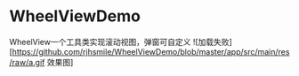 # WheelViewDemo
WheelView一个工具类实现滚动视图，弹窗可自定义
![加载失败][https://github.com/rjhsmile/WheelViewDemo/blob/master/app/src/main/res/raw/a.gif 效果图]
